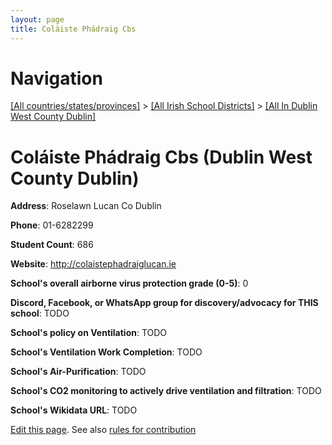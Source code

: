 ```yaml
---
layout: page
title: Coláiste Phádraig Cbs
---
```

# Navigation

[[All countries/states/provinces]](../../..) > [[All Irish School Districts]](../..) > [[All In Dublin West County Dublin]](..)

# Coláiste Phádraig Cbs (Dublin West County Dublin)

**Address**: Roselawn Lucan Co Dublin

**Phone**: 01-6282299

**Student Count**: 686

**Website**: <http://colaistephadraiglucan.ie>

**School's overall airborne virus protection grade (0-5)**: 0

**Discord, Facebook, or WhatsApp group for discovery/advocacy for THIS school**: TODO

**School's policy on Ventilation**: TODO

**School's Ventilation Work Completion**: TODO

**School's Air-Purification**: TODO

**School's CO2 monitoring to actively drive ventilation and filtration**: TODO

**School's Wikidata URL**: TODO


[Edit this page](https://github.com/ventilate-schools/Ireland/edit/main/./Dublin_West_County_Dublin/Coláiste_Phádraig_Cbs.md). See also [rules for contribution](../../../contribution-rules/)